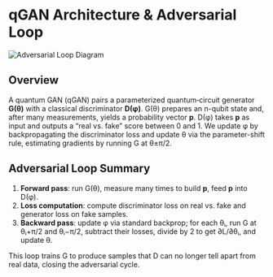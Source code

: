 # qGAN Architecture & Adversarial Loop

![Adversarial Loop Diagram](architecture.svg)

## Overview

A quantum GAN (qGAN) pairs a parameterized quantum‐circuit generator **G(θ)** with a classical discriminator **D(φ)**. G(θ) prepares an n-qubit state and, after many measurements, yields a probability vector **p**. D(φ) takes **p** as input and outputs a “real vs. fake” score between 0 and 1. We update φ by backpropagating the discriminator loss and update θ via the parameter-shift rule, estimating gradients by running G at θ±π/2.

## Adversarial Loop Summary

1. **Forward pass**: run G(θ), measure many times to build **p**, feed **p** into D(φ).  
2. **Loss computation**: compute discriminator loss on real vs. fake and generator loss on fake samples.  
3. **Backward pass**: update φ via standard backprop; for each θᵢ, run G at θᵢ+π/2 and θᵢ−π/2, subtract their losses, divide by 2 to get ∂L/∂θᵢ, and update θ.  

This loop trains G to produce samples that D can no longer tell apart from real data, closing the adversarial cycle.
